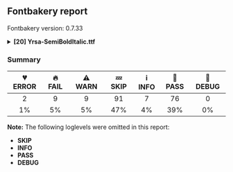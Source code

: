 ## Fontbakery report

Fontbakery version: 0.7.33

<details>
<summary><b>[20] Yrsa-SemiBoldItalic.ttf</b></summary>
<details>
<summary>💔 <b>ERROR:</b> Show hinting filesize impact.</summary>

* [com.google.fonts/check/hinting_impact](https://font-bakery.readthedocs.io/en/latest/fontbakery/profiles/googlefonts.html#com.google.fonts/check/hinting_impact)
<pre>--- Rationale ---

This check is merely informative, displaying and useful comparison of filesizes
of hinted versus unhinted font files.


</pre>

* 💔 **ERROR** The condition <FontBakeryCondition:hinting_stats> had an error: OSError: Could not find the libc shared library

</details>
<details>
<summary>💔 <b>ERROR:</b> Font has old ttfautohint applied?</summary>

* [com.google.fonts/check/old_ttfautohint](https://font-bakery.readthedocs.io/en/latest/fontbakery/profiles/googlefonts.html#com.google.fonts/check/old_ttfautohint)
<pre>--- Rationale ---

This check finds which version of ttfautohint was used, by inspecting name
table entries and then finds which version of ttfautohint is currently
installed in the system.


</pre>

* 💔 **ERROR** The check <FontBakeryCheck:com.google.fonts/check/old_ttfautohint> had an error: FailedConditionError: The condition <FontBakeryCondition:hinting_stats> had an error: OSError: Could not find the libc shared library

</details>
<details>
<summary>🔥 <b>FAIL:</b> Check license file has good copyright string.</summary>

* [com.google.fonts/check/license/OFL_copyright](https://font-bakery.readthedocs.io/en/latest/fontbakery/profiles/googlefonts.html#com.google.fonts/check/license/OFL_copyright)
<pre>--- Rationale ---

An OFL.txt file&#x27;s first line should be the font copyright e.g:
&quot;Copyright 2019 The Montserrat Project Authors
(https://github.com/julietaula/montserrat)&quot;


</pre>

* 🔥 **FAIL** First line in license file does not match expected format: "copyright 2010 yrsa and rasa project authors (info@rosettatype.com)"

</details>
<details>
<summary>🔥 <b>FAIL:</b> Check copyright namerecords match license file.</summary>

* [com.google.fonts/check/name/license](https://font-bakery.readthedocs.io/en/latest/fontbakery/profiles/googlefonts.html#com.google.fonts/check/name/license)
<pre>--- Rationale ---

A known licensing description must be provided in the NameID 14 (LICENSE
DESCRIPTION) entries of the name table.

The source of truth for this check (to determine which license is in use) is a
file placed side-by-side to your font project including the licensing terms.

Depending on the chosen license, one of the following string snippets is
expected to be found on the NameID 13 (LICENSE DESCRIPTION) entries of the name
table:
- &quot;This Font Software is licensed under the SIL Open Font License, Version 1.1.
This license is available with a FAQ at: https://scripts.sil.org/OFL&quot;
- &quot;Licensed under the Apache License, Version 2.0&quot;
- &quot;Licensed under the Ubuntu Font Licence 1.0.&quot;


Currently accepted licenses are Apache or Open Font License.
For a small set of legacy families the Ubuntu Font License may be acceptable as
well.

When in doubt, please choose OFL for new font projects.


</pre>

* 🔥 **FAIL** License file LICENSE.txt exists but NameID 13 (LICENSE DESCRIPTION) value on platform 3 (WINDOWS) is not specified for that. Value was: "This Font Software is licensed under the SIL Open Font License, Version 1.1. This license is available with a FAQ at: https://scripts.sil.org/OFL" Must be changed to "Licensed under the Apache License, Version 2.0" [code: wrong]
* ⚠ **WARN** Please consider using HTTPS URLs at name table entry [plat=3, enc=1, name=13] [code: http-in-description]
* ⚠ **WARN** For now we're still accepting http URLs, but you should consider using https instead.
 [code: http]

</details>
<details>
<summary>🔥 <b>FAIL:</b> Copyright notices match canonical pattern in fonts</summary>

* [com.google.fonts/check/font_copyright](https://font-bakery.readthedocs.io/en/latest/fontbakery/profiles/googlefonts.html#com.google.fonts/check/font_copyright)

* 🔥 **FAIL** Name Table entry: Copyright notices should match a pattern similar to: "Copyright 2019 The Familyname Project Authors (git url)"
But instead we have got:
"Copyright 2010 Yrsa and Rasa Project Authors (info@rosettatype.com)" [code: bad-notice-format]

</details>
<details>
<summary>🔥 <b>FAIL:</b> Check name table: FONT_FAMILY_NAME entries.</summary>

* [com.google.fonts/check/name/familyname](https://font-bakery.readthedocs.io/en/latest/fontbakery/profiles/googlefonts.html#com.google.fonts/check/name/familyname)
<pre>--- Rationale ---

Checks that the family name infered from the font filename matches the string
at nameID 1 (NAMEID_FONT_FAMILY_NAME) if it conforms to RIBBI and otherwise
checks that nameID 1 is the family name + the style name.


</pre>

* 🔥 **FAIL** Entry [FONT_FAMILY_NAME(1):WINDOWS(3)] on the "name" table: Expected "Yrsa SemiBold" but got "Yrsa Semibold". [code: mismatch]

</details>
<details>
<summary>🔥 <b>FAIL:</b> PPEM must be an integer on hinted fonts.</summary>

* [com.google.fonts/check/integer_ppem_if_hinted](https://font-bakery.readthedocs.io/en/latest/fontbakery/profiles/googlefonts.html#com.google.fonts/check/integer_ppem_if_hinted)
<pre>--- Rationale ---

Hinted fonts must have head table flag bit 3 set.

Per https://docs.microsoft.com/en-us/typography/opentype/spec/head, bit 3 of
Head::flags decides whether PPEM should be rounded. This bit should always be
set for hinted fonts.

Note:
Bit 3 = Force ppem to integer values for all internal scaler math;
        May use fractional ppem sizes if this bit is clear;


</pre>

* 🔥 **FAIL** This is a hinted font, so it must have bit 3 set on the flags of the head table, so that PPEM values will be rounded into an integer value.

This can be accomplished by using the 'gftools fix-hinting' command.

# create virtualenvpython3 -m venv venv
# activate virtualenvsource venv/bin/activate
# install gftoolspip install git+https://www.github.com/googlefonts/tools [code: bad-flags]

</details>
<details>
<summary>🔥 <b>FAIL:</b> Check if the vertical metrics of a family are similar to the same family hosted on Google Fonts.</summary>

* [com.google.fonts/check/vertical_metrics_regressions](https://font-bakery.readthedocs.io/en/latest/fontbakery/profiles/googlefonts.html#com.google.fonts/check/vertical_metrics_regressions)
<pre>--- Rationale ---

If the family already exists on Google Fonts, we need to ensure that the
checked family&#x27;s vertical metrics are similar. This check will test the
following schema which was outlined in Fontbakery issue #1162 [1]:

- The family should visually have the same vertical metrics as the Regular
style hosted on Google Fonts.
- If the family on Google Fonts has differing hhea and typo metrics, the family
being checked should use the typo metrics for both the hhea and typo entries.
- If the family on Google Fonts has use typo metrics not enabled and the family
being checked has it enabled, the hhea and typo metrics should use the family
on Google Fonts winAscent and winDescent values.
- If the upms differ, the values must be scaled so the visual appearance is the
same.

[1] https://github.com/googlefonts/fontbakery/issues/1162


</pre>

* 🔥 **FAIL** Yrsa SemiBold Italic: OS/2 sTypoAscender is 930 when it should be 728 [code: bad-typo-ascender]
* 🔥 **FAIL** Yrsa SemiBold Italic: OS/2 sTypoDescender is -430 when it should be -272 [code: bad-typo-descender]
* 🔥 **FAIL** Yrsa SemiBold Italic: hhea Ascender is 930 when it should be 728 [code: bad-hhea-ascender]
* 🔥 **FAIL** Yrsa SemiBold Italic: hhea Descender is -430 when it should be -272 [code: bad-hhea-descender]

</details>
<details>
<summary>🔥 <b>FAIL:</b> Checking OS/2 usWinAscent & usWinDescent.</summary>

* [com.google.fonts/check/family/win_ascent_and_descent](https://font-bakery.readthedocs.io/en/latest/fontbakery/profiles/universal.html#com.google.fonts/check/family/win_ascent_and_descent)
<pre>--- Rationale ---

A font&#x27;s winAscent and winDescent values should be greater than the head
table&#x27;s yMax, abs(yMin) values. If they are less than these values, clipping
can occur on Windows platforms
(https://github.com/RedHatBrand/Overpass/issues/33).

If the font includes tall/deep writing systems such as Arabic or Devanagari,
the winAscent and winDescent can be greater than the yMax and abs(yMin) to
accommodate vowel marks.

When the win Metrics are significantly greater than the upm, the linespacing
can appear too loose. To counteract this, enabling the OS/2 fsSelection bit 7
(Use_Typo_Metrics), will force Windows to use the OS/2 typo values instead.
This means the font developer can control the linespacing with the typo values,
whilst avoiding clipping by setting the win values to values greater than the
yMax and abs(yMin).


</pre>

* 🔥 **FAIL** OS/2.usWinAscent value should be equal or greater than 955, but got 930 instead [code: ascent]

</details>
<details>
<summary>🔥 <b>FAIL:</b> Does full font name begin with the font family name?</summary>

* [com.google.fonts/check/name/match_familyname_fullfont](https://font-bakery.readthedocs.io/en/latest/fontbakery/profiles/name.html#com.google.fonts/check/name/match_familyname_fullfont)

* 🔥 **FAIL** On the 'name' table, the full font name (NameID 4 - FULL_FONT_NAME: 'Yrsa Semibold') does not begin with font family name (NameID 1 - FONT_FAMILY_NAME: 'Yrsa SemiBold Italic') [code: does-not]

</details>
<details>
<summary>🔥 <b>FAIL:</b> Check glyphs do not have components which are themselves components.</summary>

* [com.google.fonts/check/glyf_nested_components](https://font-bakery.readthedocs.io/en/latest/fontbakery/profiles/glyf.html#com.google.fonts/check/glyf_nested_components)
<pre>--- Rationale ---
ve been bugs rendering variable fonts with nested components. Additionally,
some static fonts with nested components have been reported to have rendering
and printing issues. (See googlefonts/fontbakery#2961 and
arrowtype/recursive#412.)

</pre>

* 🔥 **FAIL** The following glyphs have components which themselves are component glyphs:
	* iogonek
	* uni01C6
	* uni02BA
	* periodcentered.case
	* second.case
	* second.case
	* nine.tf
	* onequarter
	* onehalf
	* threequarters and 4 more. [code: found-nested-components]

</details>
<details>
<summary>⚠ <b>WARN:</b> License URL matches License text on name table?</summary>

* [com.google.fonts/check/name/license_url](https://font-bakery.readthedocs.io/en/latest/fontbakery/profiles/googlefonts.html#com.google.fonts/check/name/license_url)
<pre>--- Rationale ---

A known license URL must be provided in the NameID 14 (LICENSE INFO URL) entry
of the name table.

The source of truth for this check is the licensing text found on the NameID 13
entry (LICENSE DESCRIPTION).

The string snippets used for detecting licensing terms are:
- &quot;This Font Software is licensed under the SIL Open Font License, Version 1.1.
This license is available with a FAQ at: https://scripts.sil.org/OFL&quot;
- &quot;Licensed under the Apache License, Version 2.0&quot;
- &quot;Licensed under the Ubuntu Font Licence 1.0.&quot;


Currently accepted licenses are Apache or Open Font License.
For a small set of legacy families the Ubuntu Font License may be acceptable as
well.

When in doubt, please choose OFL for new font projects.


</pre>

* ⚠ **WARN** Please consider using HTTPS URLs at name table entry [plat=3, enc=1, name=13] [code: http-in-description]
* ⚠ **WARN** Please consider using HTTPS URLs at name table entry [plat=3, enc=1, name=13] [code: http-in-description]
* ⚠ **WARN** Please consider using HTTPS URLs at name table entry [plat=3, enc=1, name=13] [code: http-in-description]
* ⚠ **WARN** For now we're still accepting http URLs, but you should consider using https instead.
 [code: http]

</details>
<details>
<summary>⚠ <b>WARN:</b> Check if each glyph has the recommended amount of contours.</summary>

* [com.google.fonts/check/contour_count](https://font-bakery.readthedocs.io/en/latest/fontbakery/profiles/googlefonts.html#com.google.fonts/check/contour_count)
<pre>--- Rationale ---

Visually QAing thousands of glyphs by hand is tiring. Most glyphs can only be
constructured in a handful of ways. This means a glyph&#x27;s contour count will
only differ slightly amongst different fonts, e.g a &#x27;g&#x27; could either be 2 or 3
contours, depending on whether its double story or single story.

However, a quotedbl should have 2 contours, unless the font belongs to a
display family.

This check currently does not cover variable fonts because there&#x27;s plenty of
alternative ways of constructing glyphs with multiple outlines for each feature
in a VarFont. The expected contour count data for this check is currently
optimized for the typical construction of glyphs in static fonts.


</pre>

* ⚠ **WARN** This check inspects the glyph outlines and detects the total number of contours in each of them. The expected values are infered from the typical ammounts of contours observed in a large collection of reference font families. The divergences listed below may simply indicate a significantly different design on some of your glyphs. On the other hand, some of these may flag actual bugs in the font such as glyphs mapped to an incorrect codepoint. Please consider reviewing the design and codepoint assignment of these to make sure they are correct.

The following glyphs do not have the recommended number of contours:

Glyph name: aogonek	Contours detected: 3	Expected: 2
Glyph name: uogonek	Contours detected: 2	Expected: 1
Glyph name: uni1E08	Contours detected: 3	Expected: 2
Glyph name: uni1E09	Contours detected: 3	Expected: 2
Glyph name: uni1E1C	Contours detected: 3	Expected: 2
Glyph name: uni1E1D	Contours detected: 4	Expected: 3
Glyph name: aogonek	Contours detected: 3	Expected: 2
Glyph name: uni1E08	Contours detected: 3	Expected: 2
Glyph name: uni1E09	Contours detected: 3	Expected: 2
Glyph name: uni1E1C	Contours detected: 3	Expected: 2
Glyph name: uni1E1D	Contours detected: 4	Expected: 3
Glyph name: uogonek	Contours detected: 2	Expected: 1 [code: contour-count]

</details>
<details>
<summary>⚠ <b>WARN:</b> Are there caret positions declared for every ligature?</summary>

* [com.google.fonts/check/ligature_carets](https://font-bakery.readthedocs.io/en/latest/fontbakery/profiles/googlefonts.html#com.google.fonts/check/ligature_carets)
<pre>--- Rationale ---

All ligatures in a font must have corresponding caret (text cursor) positions
defined in the GDEF table, otherwhise, users may experience issues with caret
rendering.

If using GlyphsApp, ligature carets can be set directly on canvas by accessing
the `Glyph -&gt; Set Anchors` menu option or by pressing the `Cmd+U` keyboard
shortcut.

If designing with UFOs, (as of Oct 2020) ligature carets are not yet compiled
by ufo2ft, and therefore will not build via FontMake. See
googlefonts/ufo2ft/issues/329


</pre>

* ⚠ **WARN** This font lacks caret position values for ligature glyphs on its GDEF table. [code: lacks-caret-pos]

</details>
<details>
<summary>⚠ <b>WARN:</b> Is there kerning info for non-ligated sequences?</summary>

* [com.google.fonts/check/kerning_for_non_ligated_sequences](https://font-bakery.readthedocs.io/en/latest/fontbakery/profiles/googlefonts.html#com.google.fonts/check/kerning_for_non_ligated_sequences)
<pre>--- Rationale ---

Fonts with ligatures should have kerning on the corresponding non-ligated
sequences for text where ligatures aren&#x27;t used (eg
https://github.com/impallari/Raleway/issues/14).


</pre>

* ⚠ **WARN** GPOS table lacks kerning info for the following non-ligated sequences:
	- f + i
	- i + j
	- j + t
	- t + v
	- v + w
	- germandbls + i
	- f.ascender + i
	- f.f + i

   [code: lacks-kern-info]

</details>
<details>
<summary>⚠ <b>WARN:</b> Check mark characters are in GDEF mark glyph class)</summary>

* [com.google.fonts/check/gdef_spacing_marks](https://font-bakery.readthedocs.io/en/latest/fontbakery/profiles/gdef.html#com.google.fonts/check/gdef_spacing_marks)
<pre>--- Rationale ---

Glyphs in the GDEF mark glyph class should be non-spacing.
Spacing glyphs in the GDEF mark glyph class may have incorrect anchor
positioning that was only intended for building composite glyphs during design.


</pre>

* ⚠ **WARN** The following spacing glyphs may be in the GDEF mark glyph class by mistake:
	 uni02C9 [code: spacing-mark-glyphs]

</details>
<details>
<summary>⚠ <b>WARN:</b> Check mark characters are in GDEF mark glyph class</summary>

* [com.google.fonts/check/gdef_mark_chars](https://font-bakery.readthedocs.io/en/latest/fontbakery/profiles/gdef.html#com.google.fonts/check/gdef_mark_chars)
<pre>--- Rationale ---

Mark characters should be in the GDEF mark glyph class.


</pre>

* ⚠ **WARN** The following mark characters could be in the GDEF mark glyph class:
	 U+0335 [code: mark-chars]

</details>
<details>
<summary>⚠ <b>WARN:</b> Check GDEF mark glyph class doesn't have characters that are not marks)</summary>

* [com.google.fonts/check/gdef_non_mark_chars](https://font-bakery.readthedocs.io/en/latest/fontbakery/profiles/gdef.html#com.google.fonts/check/gdef_non_mark_chars)
<pre>--- Rationale ---

Glyphs in the GDEF mark glyph class become non-spacing and may be repositioned
if they have mark anchors.
Only combining mark glyphs should be in that class. Any non-mark glyph must not
be in that class, in particular spacing glyphs.


</pre>

* ⚠ **WARN** The following non-mark characters should not be in the GDEF mark glyph class:
	 U+02C9 [code: non-mark-chars]

</details>
<details>
<summary>⚠ <b>WARN:</b> Do any segments have colinear vectors?</summary>

* [com.google.fonts/check/outline_colinear_vectors](https://font-bakery.readthedocs.io/en/latest/fontbakery/profiles/<Section: Outline Correctness Checks>.html#com.google.fonts/check/outline_colinear_vectors)
<pre>--- Rationale ---

This test looks for consecutive line segments which have the same angle. This
normally happens if an outline point has been added by accident.

This test is not run for variable fonts, as they may legitimately have colinear
vectors.


</pre>

* ⚠ **WARN** The following glyphs have colinear vectors:
	* Ohorn: L<<345.0,584.0>--<345.0,584.0>> -> L<<345.0,584.0>--<346.0,584.0>>
	* Ohorn: L<<345.0,584.0>--<346.0,584.0>> -> L<<346.0,584.0>--<346.0,584.0>>
	* arrowboth: L<<186.0,318.0>--<241.0,323.0>> -> L<<241.0,323.0>--<739.0,323.0>>
	* arrowboth: L<<730.0,246.0>--<232.0,246.0>> -> L<<232.0,246.0>--<175.0,251.0>>
	* arrowdown: L<<243.0,181.0>--<245.0,239.0>> -> L<<245.0,239.0>--<281.0,531.0>>
	* arrowdown: L<<358.0,531.0>--<322.0,239.0>> -> L<<322.0,239.0>--<310.0,182.0>>
	* arrowleft: L<<186.0,317.0>--<241.0,322.0>> -> L<<241.0,322.0>--<534.0,322.0>>
	* arrowup: L<<225.0,48.0>--<261.0,340.0>> -> L<<261.0,340.0>--<273.0,397.0>>
	* arrowup: L<<340.0,398.0>--<338.0,340.0>> -> L<<338.0,340.0>--<302.0,48.0>>
	* arrowupdown: L<<221.0,-16.0>--<224.0,42.0>> -> L<<224.0,42.0>--<284.0,530.0>> and 39 more. [code: found-colinear-vectors]

</details>
<details>
<summary>⚠ <b>WARN:</b> Do outlines contain any jaggy segments?</summary>

* [com.google.fonts/check/outline_jaggy_segments](https://font-bakery.readthedocs.io/en/latest/fontbakery/profiles/<Section: Outline Correctness Checks>.html#com.google.fonts/check/outline_jaggy_segments)
<pre>--- Rationale ---

This test heuristically detects outline segments which form a particularly
small angle, indicative of an outline error. This may cause false positives in
cases such as extreme ink traps, so should be regarded as advisory and backed
up by manual inspection.


</pre>

* ⚠ **WARN** The following glyphs have jaggy segments:
	* at.case: B<<465.0,190.0>-<466.0,206.0>-<468.0,223.0>>/B<<468.0,223.0>-<421.0,79.0>-<332.0,79.0>> = 11.36627048881629
	* at: B<<454.0,100.0>-<455.0,116.0>-<457.0,133.0>>/B<<457.0,133.0>-<410.0,-11.0>-<321.0,-11.0>> = 11.36627048881629
	* ordfeminine: L<<257.0,401.0>--<257.0,400.0>>/L<<257.0,400.0>--<274.0,523.0>> = 7.869075551790477
	* three.dnom: B<<257.0,202.0>-<234.0,189.0>-<213.0,185.0>>/B<<213.0,185.0>-<246.0,186.0>-<276.5,166.5>> = 9.048593278634225
	* three.numr: B<<284.0,424.0>-<261.0,411.0>-<240.0,407.0>>/B<<240.0,407.0>-<273.0,408.0>-<303.5,388.5>> = 9.048593278634225
	* three.tf: B<<331.0,292.5>-<299.0,274.0>-<266.0,267.0>>/B<<266.0,267.0>-<302.0,268.0>-<333.0,255.5>> = 10.384992173008717
	* three: B<<299.0,294.0>-<268.0,275.0>-<238.0,267.0>>/B<<238.0,267.0>-<293.0,268.0>-<329.5,237.5>> = 13.889790502127559
	* threequarters: B<<284.0,424.0>-<261.0,411.0>-<240.0,407.0>>/B<<240.0,407.0>-<273.0,408.0>-<303.5,388.5>> = 9.048593278634225
	* uni00B3: B<<284.0,530.5>-<261.0,518.0>-<240.0,514.0>>/B<<240.0,514.0>-<274.0,515.0>-<304.0,495.5>> = 9.0996135496663
	* uni00B5: B<<312.0,26.5>-<303.0,60.0>-<308.0,123.0>>/B<<308.0,123.0>-<287.0,48.0>-<251.5,20.0>> = 11.104473949302042 and 4 more. [code: found-jaggy-segments]

</details>
<br>
</details>

### Summary

| 💔 ERROR | 🔥 FAIL | ⚠ WARN | 💤 SKIP | ℹ INFO | 🍞 PASS | 🔎 DEBUG |
|:-----:|:----:|:----:|:----:|:----:|:----:|:----:|
| 2 | 9 | 9 | 91 | 7 | 76 | 0 |
| 1% | 5% | 5% | 47% | 4% | 39% | 0% |

**Note:** The following loglevels were omitted in this report:
* **SKIP**
* **INFO**
* **PASS**
* **DEBUG**
